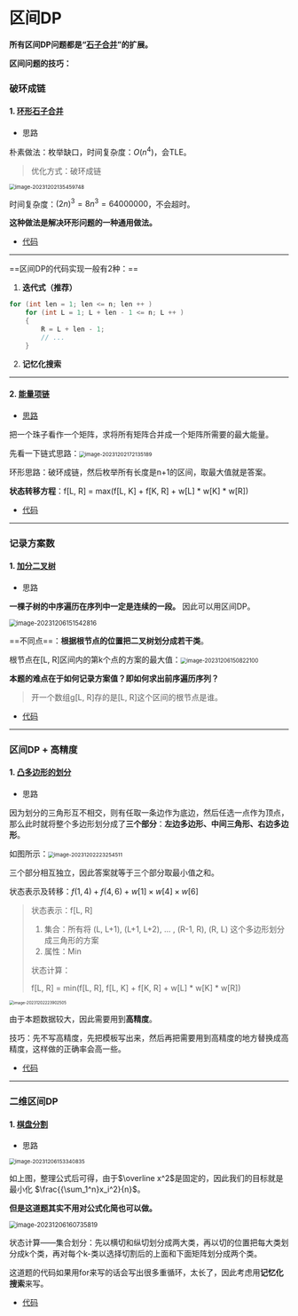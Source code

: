 # 区间DP

**所有区间DP问题都是“[石子合并](https://www.acwing.com/problem/content/284/)”的扩展。**

**区间问题的技巧：**

### 破环成链

#### 1. [环形石子合并](http://ybt.ssoier.cn:8088/problem_show.php?pid=1569)

- 思路

朴素做法：枚举缺口，时间复杂度：$O(n^4)$，会TLE。

> 优化方式：破环成链

<img src="image/1.6 区间DP/image-20231202135459748.png" alt="image-20231202135459748" style="zoom:67%;" />

时间复杂度：$(2n)^3=8n^3=64000000$，不会超时。

**这种做法是解决环形问题的一种通用做法。**

- [代码](E:/codes/C++/AcwingTest/环形石子合并.cpp)

****

==区间DP的代码实现一般有2种：==

1. **迭代式（推荐）** 

```c++
for (int len = 1; len <= n; len ++ )
    for (int L = 1; L + len - 1 <= n; L ++ )
    {
        R = L + len - 1;
        // ...
    }
```

2. **记忆化搜索**

****

#### 2. [能量项链](https://www.acwing.com/problem/content/322/)

- [思路](https://www.acwing.com/solution/content/60478/)

把一个珠子看作一个矩阵，求将所有矩阵合并成一个矩阵所需要的最大能量。

先看一下链式思路：<img src="image/1.6 区间DP/image-20231202172135189.png" alt="image-20231202172135189" style="zoom:67%;" />

环形思路：破环成链，然后枚举所有长度是n+1的区间，取最大值就是答案。

**状态转移方程**：f[L, R] = max(f[L, K] + f[K, R] + w[L] * w[K] * w[R])

- [代码](E:/codes/C++/AcwingTest/能量项链.cpp)

****

### 记录方案数

#### 1. [加分二叉树](http://ybt.ssoier.cn:8088/problem_show.php?pid=1580)

- 思路

**一棵子树的中序遍历在序列中一定是连续的一段。** 因此可以用区间DP。

<img src="image/1.6 区间DP/image-20231206151542816.png" alt="image-20231206151542816" style="zoom:80%;" />

==不同点==：**根据根节点的位置把二叉树划分成若干类**。

根节点在[L, R]区间内的第k个点的方案的最大值：<img src="image/1.6 区间DP/image-20231206150822100.png" alt="image-20231206150822100" style="zoom:70%;" />

**本题的难点在于如何记录方案值？即如何求出前序遍历序列？**

> 开一个数组g[L, R]存的是[L, R]这个区间的根节点是谁。

- [代码](E:/codes/C++/AcwingTest/加分二叉树.cpp)

****

### 区间DP + 高精度

#### 1. [凸多边形的划分](http://ybt.ssoier.cn:8088/problem_show.php?pid=1571)

- 思路

因为划分的三角形互不相交，则有任取一条边作为底边，然后任选一点作为顶点，那么此时就将整个多边形划分成了**三个部分**：**左边多边形、中间三角形、右边多边形**。

如图所示：<img src="image/1.6 区间DP/image-20231202223254511.png" alt="image-20231202223254511" style="zoom:67%;" />

三个部分相互独立，因此答案就等于三个部分取最小值之和。

状态表示及转移：$f(1, 4) + f(4,6) + w[1]\times w[4]\times w[6]$

> 状态表示：f[L, R]
>
> 1. 集合：所有将 (L, L+1), (L+1, L+2), ... , (R-1, R), (R, L) 这个多边形划分成三角形的方案
> 2. 属性：Min
>
> 状态计算：
>
> f[L, R] = min(f[L, R], f[L, K] + f[K, R] + w[L] * w[K] * w[R])

<img src="image/1.6 区间DP/image-20231202223902505.png" alt="image-20231202223902505" style="zoom:50%;" />

由于本题数据较大，因此需要用到**高精度**。

技巧：先不写高精度，先把模板写出来，然后再把需要用到高精度的地方替换成高精度，这样做的正确率会高一些。

- [代码](E:/codes/C++/AcwingTest/凸多边形的划分.cpp)

****

### 二维区间DP

#### 1. [棋盘分割](https://www.acwing.com/problem/content/323/)

- 思路

<img src="image/1.6 区间DP/image-20231206153340835.png" alt="image-20231206153340835" style="zoom:67%;" />

如上图，整理公式后可得，由于$\overline x^2$是固定的，因此我们的目标就是最小化 $\frac{{\sum_1^n}x_i^2}{n}$。

**但是这道题其实不用对公式化简也可以做。**

<img src="image/1.6 区间DP/image-20231206160735819.png" alt="image-20231206160735819" style="zoom:80%;" />

状态计算——集合划分：先以横切和纵切划分成两大类，再以切的位置把每大类划分成k个类，再对每个k-类以选择切割后的上面和下面矩阵划分成两个类。

这道题的代码如果用for来写的话会写出很多重循环，太长了，因此考虑用**记忆化搜索**来写。

- [代码](E:/codes/C++/AcwingTest/棋盘分割.cpp)